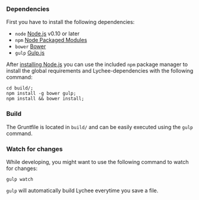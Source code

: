 ### Dependencies

First you have to install the following dependencies:

- `node` [Node.js](http://nodejs.org) v0.10 or later
- `npm` [Node Packaged Modules](https://www.npmjs.org)
- `bower` [Bower](http://bower.io)
- `gulp` [Gulp.js](http://gulpjs.com)

After [installing Node.js](http://nodejs.org) you can use the included `npm` package manager to install the global requirements and Lychee-dependencies with the following command:

	cd build/;
	npm install -g bower gulp;
	npm install && bower install;

### Build

The Gruntfile is located in `build/` and can be easily executed using the `gulp` command.

### Watch for changes

While developing, you might want to use the following command to watch for changes:

	gulp watch

`gulp` will automatically build Lychee everytime you save a file.